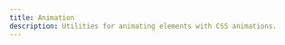 ```yaml
---
title: Animation
description: Utilities for animating elements with CSS animations.
---
```

<div>
    <table-utility prefix="animate" property="animation" class="mb-lg"></table-utility>
</div>